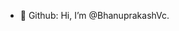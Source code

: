 - 👋 Github: Hi, I’m @BhanuprakashVc.

<!---
BhanuprakashVc/BhanuprakashVc is a ✨ special ✨ repository because its `README.md` (this file) appears on your GitHub profile.
You can click the Preview link to take a look at your changes.
--->
